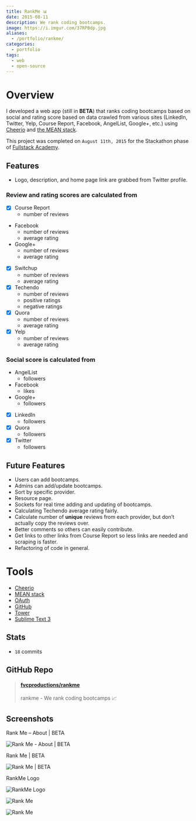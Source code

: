 ```yaml
---
title: RankMe 📊
date: 2015-08-11
description: We rank coding bootcamps.
image: https://i.imgur.com/37RPBdp.jpg
aliases:
  - /portfolio/rankme/
categories:
  - portfolio
tags:
  - web
  - open-source
---
```


# Overview

I developed a web app (still in **BETA**) that ranks coding bootcamps based on social and rating score based on data crawled from various sites (LinkedIn, Twitter, Yelp, Course Report, Facebook, AngelList, Google+, etc.) using [Cheerio](https://github.com/cheeriojs/cheerio 'Cheerio') and [the MEAN stack](https://mean.io 'MEAN stack').

This project was completed on `August 11th, 2015` for the Stackathon phase of [Fullstack Academy](https://fullstackacademy.com 'Fullstack Academy').

## Features

- Logo, description, and home page link are grabbed from Twitter profile.

### **Review and rating scores** are calculated from

- [x] Course Report
  - number of reviews
- Facebook
  - number of reviews
  - average rating
- Google+
  - number of reviews
  - average rating
- [x] Switchup
  - number of reviews
  - average rating
- [x] Techendo
  - number of reviews
  - positive ratings
  - negative ratings
- [x] Quora
  - number of reviews
  - average rating
- [x] Yelp
  - number of reviews
  - average rating

### **Social score** is calculated from

- AngelList
  - followers
- Facebook
  - likes
- Google+
  - followers
- [x] LinkedIn
  - followers
- [x] Quora
  - followers
- [x] Twitter
  - followers

## Future Features

- Users can add bootcamps.
- Admins can add/update bootcamps.
- Sort by specific provider.
- Resource page.
- Sockets for real time adding and updating of bootcamps.
- Calculating Techendo average rating fairly.
- Calculate number of **unique** reviews from each provider, but don’t actually copy the reviews over.
- Better comments so others can easily contribute.
- Get links to other links from Course Report so less links are needed and scraping is faster.
- Refactoring of code in general.

# Tools

- [Cheerio](https://github.com/cheeriojs/cheerio 'Cheerio')
- [MEAN stack](https://mean.io 'MEAN stack')
- [OAuth](https://oauth.net/ 'OAuth')
- [GitHub](https://github.com 'GitHub')
- [Tower](https://www.git-tower.com/ 'Tower')
- [Sublime Text 3](https://www.sublimetext.com/3 'Sublime Text 3')

## Stats

- `18` commits

## GitHub Repo

<blockquote class="embedly-card"><h4><a href="https://github.com/fvcproductions/RankMe">fvcproductions/rankme</a></h4><p>rankme - We rank coding bootcamps 📈</p></blockquote>
<script async src="//cdn.embedly.com/widgets/platform.js" charset="UTF-8"></script>

## Screenshots

Rank Me – About | BETA

![Rank Me - About | BETA](https://lh3.googleusercontent.com/7LHPDhuWsiY_kqwuF0Rj3SvmqQPMaDMnj2lQllF9FridU4XCFMQC-DsHEo68v0kToJmMYIiJWJjJvh15k1h65xcZqfW8I2313Pa_NVubdzFn-bfVJ-CyT1nEiobgEa3pSXFJys-Qg4igmom7Qf9rCuInqaQt6f3YGYmxGeGbOkYnUf4LDuuCFykZcMb21osRgTwe757zg1d_yFCShHAIiYMfyGAQfSxDKeVtWoRu_JYe0cIuV-iKkwq5J1d2ony7Zy5sTw89lTgi-Q-FlUPBTcRyPlEye086l0mIlZzgNtIg1Giz9J6AlPEK_JgPMcyWDgp5jU_WuSRCwg4ytY9em2hpF4mGgwseSH0LK9f1dd_K1KKTbOmW9-WXYdo7b7OSJueisn6DVU88Q640kKU9P0Dbel1IABTOdOGiM2MGVHAeDv9PUdw_BzVTeE-K2A6DpbfFNtySoU8R8fc9N1m3nlDIkeiaC_JtoQNRQBe1Lu8ylFhBANnMv2-mJAfcoaOr17Gr3CsCH12r95E0CmRihXMt00vXeK2sc5zfcUXNdjtMOXL3gvh7CO5oEsYbaaeXif6tcdib0OOOg1AdbYQm2ttljthwmraU71efp43_JOtzHpiMhPtYMenEAYIYRUyf=w271-h220-no 'Rank Me – About | BETA')

Rank Me | BETA

![Rank Me | BETA](https://lh3.googleusercontent.com/YlTQNZsBSqepaR50kWsG745iVp8RYntTDIO9uEtFgQ3mIQznTt3tGZ4WijC8GReYBA-1HQ-Oh9BFegJpNFGHaQvK_vfZJ2tNpbtzFxp_AC80Kce5-JqdpuDti84m1VEXJ6cbkO6arjLm9vu_TVNwBlxScR5dAsEXrzDUehvSx-3qql_2ZAPRjs68F2i2eL_x-Hhxb-U9kC19eztxuzWiezyCFjxuohG0MZMc1diGjmTklZOYDQWEwnX0m55Uzz1t72R8xPlNgtplJ4BKFljtF0ZOO0hztjFhUZc1QZ1J4uI8aAys9MjmnVIjhS9Q2ThfkkLnTKnamMMFfb3xc0elJiN49ov6VwrciUIrboLZBWC-b5u5Ayvg6mp95e_pBYa2QxojHlNR92rfjRQaJIoagkIiX2wv90kzZz_5ysvReR7wBR_mIJS4CGpwTgMYNIMgCtkF5exeD2iZQv7kF7zVD2Edx5ZOlvBtbocrJ0SOP8HGBUqNwoR5c7eRQy3XXcsIzHTsSEDVwc8KXZDHc3zHTiQL24mwX19Nh6qxjS4EkN8lnBTfTFjNSfc4B9WTGPzX7Hovde7tpznvGbIxcdTlYDggCIMUp7Nkc2Qi06MLQnTbXyHUIxut8DQIzI8gAEl3=w270-h220-no 'Rank Me | BETA')

RankMe Logo

![RankMe Logo](https://lh3.googleusercontent.com/2rXJ5gg-xpJDq0APDbdiErBAjoY6qnuGytx3MbkNTnu-AKrhV8eQxKbVgW_totqvDnYw387KhoSSDE6kVYVgWJ39_qsKlzW_blQ_0SwKqxB8WZUIOXjLskA6ZyDSBWusedH2d1zQE3rZnVIDKh4RP16IcuBVHmqSvQnpMSuVoaRfIIThs697FP7DUob47qAxC01gwD72dO6IPk4JG9IQtDsYmfs4fpb0ZbBlPXCVF0z5B7_OF3zq6YHFURQKOhP-RF4NIm8HGQvbFuqN9H61KbK4AEhydHEOO0vp2tz5uUoabjGjuECuqpQjY6GDk6TNOk2A_NcvzNrTS1sp2i50S6d-bLTAv9Q2bBn93XFHEdnlKhdcGDD1aZWs-SvwpMlwVn5CmPTE03WAGOFsr2ghMrnDUNhmBAjFoYsbOVumlEMlZqPxxUoji3ciZVaoTwCDI-9qtjNa3ceY1TjE7jdfNnIXTGsD3IOMXDgl0e1rM80RF755-vcBo3xhTWBops7mZfhppo20cLS9pp5enK6oco6dHYnKQ4B7cBJ1QXTPDSmKkKERuznc6RsTlUimCnTJFNEQ186sCT7bubgHmqVB0frtp8NIbKY3DFG16_C4iF1k4JBYQs-WuTpuUzSA_gC2=s969-no 'RankMe Logo')

![Rank Me](https://lh3.googleusercontent.com/YlTQNZsBSqepaR50kWsG745iVp8RYntTDIO9uEtFgQ3mIQznTt3tGZ4WijC8GReYBA-1HQ-Oh9BFegJpNFGHaQvK_vfZJ2tNpbtzFxp_AC80Kce5-JqdpuDti84m1VEXJ6cbkO6arjLm9vu_TVNwBlxScR5dAsEXrzDUehvSx-3qql_2ZAPRjs68F2i2eL_x-Hhxb-U9kC19eztxuzWiezyCFjxuohG0MZMc1diGjmTklZOYDQWEwnX0m55Uzz1t72R8xPlNgtplJ4BKFljtF0ZOO0hztjFhUZc1QZ1J4uI8aAys9MjmnVIjhS9Q2ThfkkLnTKnamMMFfb3xc0elJiN49ov6VwrciUIrboLZBWC-b5u5Ayvg6mp95e_pBYa2QxojHlNR92rfjRQaJIoagkIiX2wv90kzZz_5ysvReR7wBR_mIJS4CGpwTgMYNIMgCtkF5exeD2iZQv7kF7zVD2Edx5ZOlvBtbocrJ0SOP8HGBUqNwoR5c7eRQy3XXcsIzHTsSEDVwc8KXZDHc3zHTiQL24mwX19Nh6qxjS4EkN8lnBTfTFjNSfc4B9WTGPzX7Hovde7tpznvGbIxcdTlYDggCIMUp7Nkc2Qi06MLQnTbXyHUIxut8DQIzI8gAEl3=w1143-h932-no)

![Rank Me](https://lh3.googleusercontent.com/5FDs0Ezjb51qlt0xMghaGybMMXy8ylSySENO8Aa74trr01jUFAyzN8d2hSTMJOmfRJe6Cc-WP1fDvKbmFkgRAwTDtu4N9ThyqnPP5kLQPSdh_HuVDaj-3yo20e3WntEIC-jcnVgYchUB2OewqKKG31cOmLSjkQl7nK2dykXaWmbGyvnYJiaRJIX14Zkp-NL4WAvaOm_dw8sNwmqqO3H1pKJI0IgHZ4m2PDhUoWQnP9ThL7JuczRDAu-EXeA9rSYz3xISMc18t-Sr-3lcThfzAc_Qr5BRHM-kWnCXqfks83d7zkzaZTXN2q9sKehvQAksDNVbtlEreuH3kM6oL20yF0khgsKZDDoeZSF5EPqDvkVkunOQfL7OkhWimfIw1QH3w0ElLKUNAmiRS_4PAWbwrG97J_fenfW5Oyjg-6gTwGYkwU9yfOKtgbcKLojrQx7birGNn7LzhMtJ8cs2tPaO50ENpmHNz9AGwBmB5MW2M9L_C3oP13MBoJs1Me5DVGgMUE95zLOvyn_d8Rcq2zYlvottR7rsyKIrdcQhOvi5SzH_eutipvvaLAmEf4oJVH5EMmL7SRTM6F4h5C4NiZPyjmxxk_qNGSzV_L4PkAghJMvQ8_UJcJApOHSB_3lntSIk=w163-h220-no)
